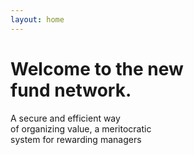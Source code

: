 ```yaml
---
layout: home
---
```


# Welcome to the new <br/>fund network.
A secure and efficient way<br />
of organizing value, a meritocratic<br />
system for rewarding managers

